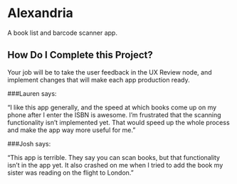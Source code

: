 # Alexandria

A book list and barcode scanner app.

## How Do I Complete this Project?

Your job will be to take the user feedback in the UX Review node, and implement changes that will make each app production ready.

###Lauren says:

“I like this app generally, and the speed at which books come up on my phone after I enter the ISBN is awesome. I’m frustrated that the scanning functionality isn’t implemented yet. That would speed up the whole process and make the app way more useful for me.”

###Josh says:

“This app is terrible. They say you can scan books, but that functionality isn’t in the app yet. It also crashed on me when I tried to add the book my sister was reading on the flight to London.”